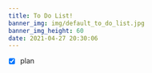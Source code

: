 ```yaml
---
title: To Do List!
banner_img: img/default_to_do_list.jpg
banner_img_height: 60
date: 2021-04-27 20:30:06
---
```


* [x] plan

